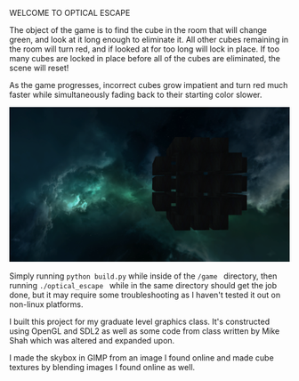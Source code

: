 WELCOME TO OPTICAL ESCAPE   

The object of the game is to find the cube in the room that will change green, and look at it long enough to eliminate it. All other cubes
remaining in the room will turn red, and if looked at for too long will lock in place. If too many cubes are locked in place before all of the cubes are
eliminated, the scene will reset!

As the game progresses, incorrect cubes grow impatient and turn red much faster while simultaneously fading back to their starting color slower.


![Optical Escape Screenshot](/optical_escape.png)

Simply running `python build.py` while inside of the `/game ` directory, then running `./optical_escape ` while in the same directory should get the job done, but it may require some troubleshooting as I haven't tested it out on non-linux platforms.


I built this project for my graduate level graphics class. It's constructed using OpenGL and SDL2 as well as some code from class written by Mike Shah which was altered and expanded upon.

I made the skybox in GIMP from an image I found online and made cube textures by blending images I found online as well.
